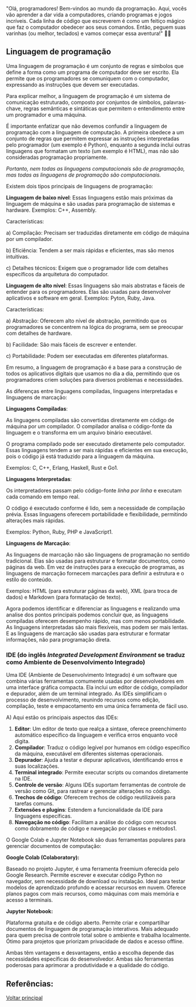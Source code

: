 
"Olá, programadores! Bem-vindos ao mundo da programação. Aqui, vocês vão aprender a dar vida a computadores, criando programas e jogos incríveis. Cada linha de código que escreverem é como um feitiço mágico que faz o computador obedecer aos seus comandos. Então, peguem suas varinhas (ou melhor, teclados) e vamos começar essa aventura!" 🚀🌟

## Linguagem de programação

Uma linguagem de programação é um conjunto de regras e símbolos que define a forma como um programa de computador deve ser escrito. Ela permite que os programadores se comuniquem com o computador, expressando as instruções que devem ser executadas.

Para explicar melhor, a linguagem de programação é um sistema de comunicação estruturado, composto por conjuntos de símbolos, palavras-chave, regras semânticas e sintáticas que permitem o entendimento entre um programador e uma máquina.

É importante enfatizar que não devemos confundir a linguagem de programação com a linguagem de computação. A primeira obedece a um conjunto de regras que permitem expressar as instruções interpretadas pelo programador (um exemplo é Python), enquanto a segunda inclui outras linguagens que formatam um texto (um exemplo é HTML), mas não são consideradas programação propriamente. 

_Portanto, nem todas as linguagens computacionais são de programação, mas todas as linguagens de programação são computacionais._

Existem dois tipos principais de linguagens de programação:

**Linguagem de baixo nível**: Essas linguagens estão mais próximas da linguagem de máquina e são usadas para programação de sistemas e hardware. Exemplos: C++, Assembly.

Características:

a) Compilação: Precisam ser traduzidas diretamente em código de máquina por um compilador.

b) Eficiência: Tendem a ser mais rápidas e eficientes, mas são menos intuitivas.

c) Detalhes técnicos: Exigem que o programador lide com detalhes específicos da arquitetura do computador.

**Linguagem de alto nível**: Essas linguagens são mais abstratas e fáceis de entender para os programadores. Elas são usadas para desenvolver aplicativos e software em geral. Exemplos: Pyton, Ruby, Java.

Características:

a) Abstração: Oferecem alto nível de abstração, permitindo que os programadores se concentrem na lógica do programa, sem se preocupar com detalhes de hardware.

b) Facilidade: São mais fáceis de escrever e entender.

c) Portabilidade: Podem ser executadas em diferentes plataformas.


Em resumo, a linguagem de programação é a base para a construção de todos os aplicativos digitais que usamos no dia a dia, permitindo que os programadores criem soluções para diversos problemas e necessidades.

As diferenças entre linguagens compiladas, linguagens interpretadas e linguagens de marcação:

**Linguagens Compiladas**:

As linguagens compiladas são convertidas diretamente em código de máquina por um compilador. O compilador analisa o código-fonte da linguagem e o transforma em um arquivo binário executável. 

O programa compilado pode ser executado diretamente pelo computador. Essas linguagens tendem a ser mais rápidas e eficientes em sua execução, pois o código já está traduzido para a linguagem da máquina.

Exemplos: C, C++, Erlang, Haskell, Rust e Go1.

**Linguagens Interpretadas**:

Os interpretadores passam pelo código-fonte _linha por linha_ e executam cada comando em tempo real.

O código é executado conforme é lido, sem a necessidade de compilação prévia. Essas linguagens oferecem portabilidade e flexibilidade, permitindo alterações mais rápidas.

Exemplos: Python, Ruby, PHP e JavaScript1.

**Linguagens de Marcação**:

As linguagens de marcação não são linguagens de programação no sentido tradicional. Elas são usadas para estruturar e formatar documentos, como páginas da web. Em vez de instruções para a execução de programas, as linguagens de marcação fornecem marcações para definir a estrutura e o estilo do conteúdo.

Exemplos: HTML (para estruturar páginas da web), XML (para troca de dados) e Markdown (para formatação de texto).

Agora podemos identificar e diferenciar as linguagens e realizando uma analise dos pontos principais podemos concluir que, as linguagens compiladas oferecem desempenho rápido, mas com menos portabilidade. As linguagens interpretadas são mais flexíveis, mas podem ser mais lentas. E as linguagens de marcação são usadas para estruturar e formatar informações, não para programação direta.

### IDE (do inglês _Integrated Development Environment_ se traduz como Ambiente de Desenvolvimento Integrado)

Uma IDE (Ambiente de Desenvolvimento Integrado) é um software que combina várias ferramentas comumente usadas por desenvolvedores em uma interface gráfica compacta. Ela inclui um editor de código, compilador e depurador, além de um terminal integrado. As IDEs simplificam o processo de desenvolvimento, reunindo recursos como edição, compilação, teste e empacotamento em uma única ferramenta de fácil uso.

A) Aqui estão os principais aspectos das IDEs:

1) **Editor**: Um editor de texto que realça a sintaxe, oferece preenchimento automático específico da linguagem e verifica erros enquanto você digita.
2) **Compilador**: Traduz o código legível por humanos em código específico da máquina, executável em diferentes sistemas operacionais.
3) **Depurador**: Ajuda a testar e depurar aplicativos, identificando erros e suas localizações.
4) **Terminal integrado**: Permite executar scripts ou comandos diretamente na IDE.
5) **Controle de versão**: Alguns IDEs suportam ferramentas de controle de versão como Git, para rastrear e gerenciar alterações no código.
6) **Trechos de código**: Oferecem trechos de código reutilizáveis para tarefas comuns.
7) **Extensões e plugins**: Estendem a funcionalidade da IDE para linguagens específicas.
8) **Navegação no código**: Facilitam a análise do código com recursos como dobramento de código e navegação por classes e métodos1.

O Google Colab e Jupyter Notebook são duas ferramentas populares para gerenciar documentos de computação:

**Google Colab (Colaboratory):**

Baseado no projeto Jupyter, é uma ferramenta freemium oferecida pelo Google Research. Permite escrever e executar código Python no navegador, sem necessidade de download ou instalação. Ideal para testar modelos de aprendizado profundo e acessar recursos em nuvem. Oferece planos pagos com mais recursos, como máquinas com mais memória e acesso a terminais.

**Jupyter Notebook:**

Plataforma gratuita e de código aberto.
Permite criar e compartilhar documentos de linguagem de programação interativos.
Mais adequado para quem precisa de controle total sobre o ambiente e trabalha localmente.
Ótimo para projetos que priorizam privacidade de dados e acesso offline.

Ambas têm vantagens e desvantagens, então a escolha depende das necessidades específicas do desenvolvedor. Ambas são ferramentas poderosas para aprimorar a produtividade e a qualidade do código.


## Referências:


[Voltar principal](readme.md)